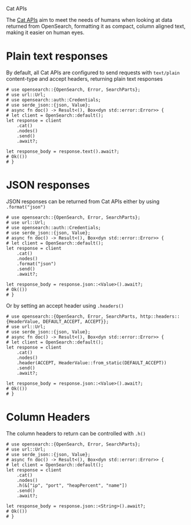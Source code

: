 Cat APIs

The [Cat APIs](https://opensearch.org/docs/opensearch/rest-api/cat/index/) aim to
meet the needs of humans when looking at data returned from OpenSearch,
formatting it as compact, column aligned text, making it easier on human eyes.

# Plain text responses

By default, all Cat APIs are configured to send requests with `text/plain` content-type
and accept headers, returning plain text responses

```rust,no_run
# use opensearch::{OpenSearch, Error, SearchParts};
# use url::Url;
# use opensearch::auth::Credentials;
# use serde_json::{json, Value};
# async fn doc() -> Result<(), Box<dyn std::error::Error>> {
# let client = OpenSearch::default();
let response = client
    .cat()
    .nodes()
    .send()
    .await?;

let response_body = response.text().await?;
# Ok(())
# }
```

# JSON responses

JSON responses can be returned from Cat APIs either by using `.format("json")`

```rust,no_run
# use opensearch::{OpenSearch, Error, SearchParts};
# use url::Url;
# use opensearch::auth::Credentials;
# use serde_json::{json, Value};
# async fn doc() -> Result<(), Box<dyn std::error::Error>> {
# let client = OpenSearch::default();
let response = client
    .cat()
    .nodes()
    .format("json")
    .send()
    .await?;

let response_body = response.json::<Value>().await?;
# Ok(())
# }
```

Or by setting an accept header using `.headers()`

```rust,no_run
# use opensearch::{OpenSearch, Error, SearchParts, http::headers::{HeaderValue, DEFAULT_ACCEPT, ACCEPT}};
# use url::Url;
# use serde_json::{json, Value};
# async fn doc() -> Result<(), Box<dyn std::error::Error>> {
# let client = OpenSearch::default();
let response = client
    .cat()
    .nodes()
    .header(ACCEPT, HeaderValue::from_static(DEFAULT_ACCEPT))
    .send()
    .await?;

let response_body = response.json::<Value>().await?;
# Ok(())
# }
```

# Column Headers

The column headers to return can be controlled with `.h()`

```rust,no_run
# use opensearch::{OpenSearch, Error, SearchParts};
# use url::Url;
# use serde_json::{json, Value};
# async fn doc() -> Result<(), Box<dyn std::error::Error>> {
# let client = OpenSearch::default();
let response = client
    .cat()
    .nodes()
    .h(&["ip", "port", "heapPercent", "name"])
    .send()
    .await?;

let response_body = response.json::<String>().await?;
# Ok(())
# }
```

